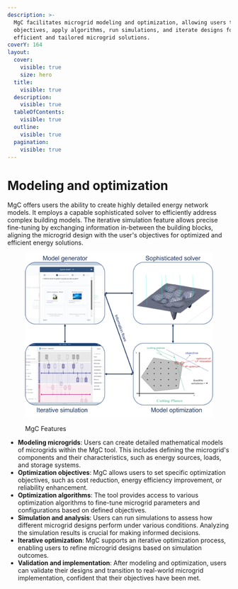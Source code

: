 ```yaml
---
description: >-
  MgC facilitates microgrid modeling and optimization, allowing users to define
  objectives, apply algorithms, run simulations, and iterate designs for
  efficient and tailored microgrid solutions.
coverY: 164
layout:
  cover:
    visible: true
    size: hero
  title:
    visible: true
  description:
    visible: true
  tableOfContents:
    visible: true
  outline:
    visible: true
  pagination:
    visible: true
---
```


# Modeling and optimization

MgC offers users the ability to create highly detailed energy network models. It employs a capable sophisticated solver to efficiently address complex building models. The iterative simulation feature allows precise fine-tuning by exchanging information in-between the building blocks, aligning the microgrid design with the user's objectives for optimized and efficient energy solutions.

<figure><img src="../.gitbook/assets/Picture1 (1).png" alt="" width="563"><figcaption><p>MgC Features</p></figcaption></figure>

* **Modeling microgrids**: Users can create detailed mathematical models of microgrids within the MgC tool. This includes defining the microgrid's components and their characteristics, such as energy sources, loads, and storage systems.
* **Optimization objectives**: MgC allows users to set specific optimization objectives, such as cost reduction, energy efficiency improvement, or reliability enhancement.
* **Optimization algorithms**: The tool provides access to various optimization algorithms to fine-tune microgrid parameters and configurations based on defined objectives.
* **Simulation and analysis**: Users can run simulations to assess how different microgrid designs perform under various conditions. Analyzing the simulation results is crucial for making informed decisions.
* **Iterative optimization**: MgC supports an iterative optimization process, enabling users to refine microgrid designs based on simulation outcomes.
* **Validation and implementation**: After modeling and optimization, users can validate their designs and transition to real-world microgrid implementation, confident that their objectives have been met.
